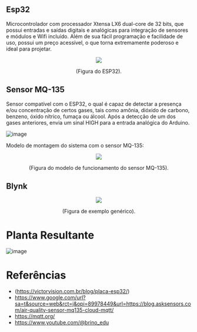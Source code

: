 ## Esp32 

  Microcontrolador com processador  Xtensa LX6 dual-core de 32 bits, que possui entradas e saídas digitais e analógicas para integração de sensores e módulos e Wifi incluído. Além de sua fácil programação e facilidade de uso, possui um preço acessível, o que torna extremamente poderoso e ideal para projetar.

<p align="center">
  <img src="https://github.com/user-attachments/assets/cd6c5048-c17f-4a36-8223-771e3f3ad8f3">
</p>
<p align="center">(Figura do ESP32).</p>


## Sensor MQ-135

Sensor compatível com o ESP32, o qual é capaz de detectar a presença e/ou concentração de certos gases, tais como amônia, dióxido de carbono, benzeno, óxido nítrico, fumaça ou álcool. Após a detecção de um dos gases anteriores, envia um sinal HIGH para a entrada analógica do Arduino. 

![image](https://github.com/user-attachments/assets/672d6065-7dfd-40e6-8ae5-e37d6fad2ace)

Modelo de montagem do sistema com o sensor MQ-135:

<p align="center">
  <img src="https://github.com/user-attachments/assets/4f3f6d0d-f6e4-4502-939a-3d06c305dfb6">
</p>
<p align="center">(Figura do modelo de funcionamento do sensor MQ-135).</p>


## Blynk

<p align="center">
  <img src="https://curtocircuito.com.br/pub/media/wysiwyg/blog/ESP32_Blynk/app2.jpg">
</p>
<p align="center">(Figura de exemplo genérico).</p>


# Planta Resultante
![image](https://github.com/user-attachments/assets/e2fbc114-091c-47d1-a457-e90ca52d23be)




# Referências
* (https://victorvision.com.br/blog/placa-esp32/)
* https://www.google.com/url?sa=t&source=web&rct=j&opi=89978449&url=https://blog.asksensors.com/air-quality-sensor-mq135-cloud-mqtt/
* https://mqtt.org/
* https://www.youtube.com/@brino_edu

